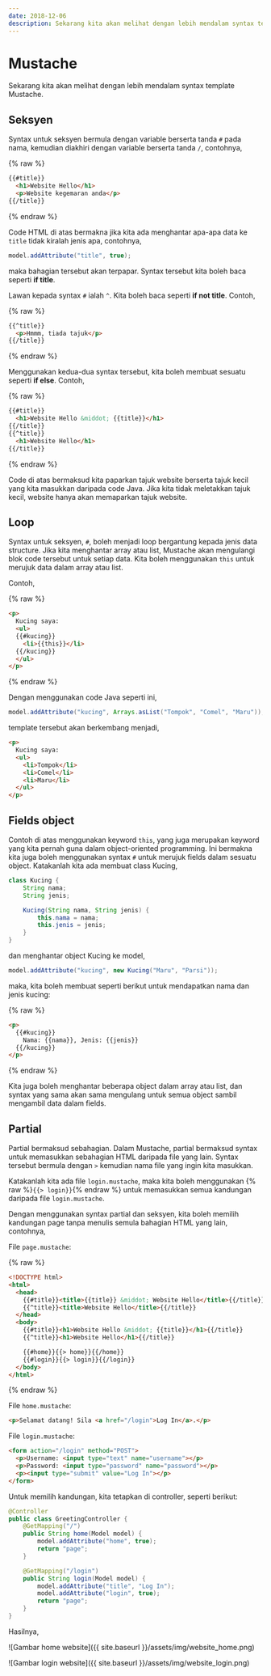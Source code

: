 ```yaml
---
date: 2018-12-06
description: Sekarang kita akan melihat dengan lebih mendalam syntax template Mustache.
---
```


# Mustache

Sekarang kita akan melihat dengan lebih mendalam syntax template Mustache.

## Seksyen

Syntax untuk seksyen bermula dengan variable berserta tanda `#` pada nama,
kemudian diakhiri dengan variable berserta tanda `/`, contohnya,

{% raw %}
```html
{{#title}}
  <h1>Website Hello</h1>
  <p>Website kegemaran anda</p>
{{/title}}
```
{% endraw %}

Code HTML di atas bermakna jika kita ada menghantar apa-apa data ke `title`
tidak kiralah jenis apa, contohnya,

```java
model.addAttribute("title", true);
```

maka bahagian tersebut akan terpapar. Syntax tersebut kita boleh baca seperti
**if title**.

Lawan kepada syntax `#` ialah `^`. Kita boleh baca seperti **if not title**.
Contoh,

{% raw %}
```html
{{^title}}
  <p>Hmmm, tiada tajuk</p>
{{/title}}
```
{% endraw %}

Menggunakan kedua-dua syntax tersebut, kita boleh membuat sesuatu seperti **if
else**. Contoh,

{% raw %}
```html
{{#title}}
  <h1>Website Hello &middot; {{title}}</h1>
{{/title}}
{{^title}}
  <h1>Website Hello</h1>
{{/title}}
```
{% endraw %}

Code di atas bermaksud kita paparkan tajuk website berserta tajuk kecil yang
kita masukkan daripada code Java. Jika kita tidak meletakkan tajuk kecil,
website hanya akan memaparkan tajuk website.

## Loop

Syntax untuk seksyen, `#`, boleh menjadi loop bergantung kepada jenis data
structure. Jika kita menghantar array atau list, Mustache akan mengulangi blok
code tersebut untuk setiap data. Kita boleh menggunakan `this` untuk merujuk
data dalam array atau list.

Contoh,

{% raw %}
```html
<p>
  Kucing saya:
  <ul>
  {{#kucing}}
    <li>{{this}}</li>
  {{/kucing}}
  </ul>
</p>
```
{% endraw %}

Dengan menggunakan code Java seperti ini,

```java
model.addAttribute("kucing", Arrays.asList("Tompok", "Comel", "Maru"));
```

template tersebut akan berkembang menjadi,

```html
<p>
  Kucing saya:
  <ul>
    <li>Tompok</li>
    <li>Comel</li>
    <li>Maru</li>
  </ul>
</p>
```

## Fields object

Contoh di atas menggunakan keyword `this`, yang juga merupakan keyword yang kita
pernah guna dalam object-oriented programming. Ini bermakna kita juga boleh
menggunakan syntax `#` untuk merujuk fields dalam sesuatu object. Katakanlah
kita ada membuat class Kucing,

```java
class Kucing {
    String nama;
    String jenis;

    Kucing(String nama, String jenis) {
        this.nama = nama;
        this.jenis = jenis;
    }
}
```

dan menghantar object Kucing ke model,

```java
model.addAttribute("kucing", new Kucing("Maru", "Parsi"));
```

maka, kita boleh membuat seperti berikut untuk mendapatkan nama dan jenis kucing:

{% raw %}
```html
<p>
  {{#kucing}}
    Nama: {{nama}}, Jenis: {{jenis}}
  {{/kucing}}
</p>
```
{% endraw %}

Kita juga boleh menghantar beberapa object dalam array atau list, dan syntax
yang sama akan sama mengulang untuk semua object sambil mengambil data dalam
fields.

## Partial

Partial bermaksud sebahagian. Dalam Mustache, partial bermaksud syntax untuk
memasukkan sebahagian HTML daripada file yang lain. Syntax tersebut bermula
dengan `>` kemudian nama file yang ingin kita masukkan.

Katakanlah kita ada file `login.mustache`, maka kita boleh menggunakan {% raw
%}`{{> login}}`{% endraw %} untuk memasukkan semua kandungan daripada file
`login.mustache`.

Dengan menggunakan syntax partial dan seksyen, kita boleh memilih kandungan page
tanpa menulis semula bahagian HTML yang lain, contohnya,

File `page.mustache`:

{% raw %}
```html
<!DOCTYPE html>
<html>
  <head>
    {{#title}}<title>{{title}} &middot; Website Hello</title>{{/title}}
    {{^title}}<title>Website Hello</title>{{/title}}
  </head>
  <body>
    {{#title}}<h1>Website Hello &middot; {{title}}</h1>{{/title}}
    {{^title}}<h1>Website Hello</h1>{{/title}}

    {{#home}}{{> home}}{{/home}}
    {{#login}}{{> login}}{{/login}}
  </body>
</html>
```
{% endraw %}

File `home.mustache`:

```html
<p>Selamat datang! Sila <a href="/login">Log In</a>.</p>
```

File `login.mustache`:

```html
<form action="/login" method="POST">
  <p>Username: <input type="text" name="username"></p>
  <p>Password: <input type="password" name="password"></p>
  <p><input type="submit" value="Log In"></p>
</form>
```

Untuk memilih kandungan, kita tetapkan di controller, seperti berikut:

```java
@Controller
public class GreetingController {
    @GetMapping("/")
    public String home(Model model) {
        model.addAttribute("home", true);
        return "page";
    }

    @GetMapping("/login")
    public String login(Model model) {
        model.addAttribute("title", "Log In");
        model.addAttribute("login", true);
        return "page";
    }
}
```

Hasilnya,

![Gambar home website]({{ site.baseurl }}/assets/img/website_home.png)

![Gambar login website]({{ site.baseurl }}/assets/img/website_login.png)
